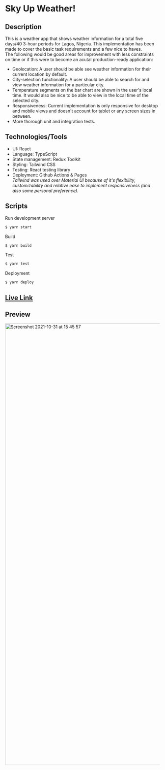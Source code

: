 # Sky Up Weather!

## Description

This is a weather app that shows weather information for a total five days/40 3-hour periods for Lagos, Nigeria. This implementation has been made to cover the basic task requirements and a few nice to haves. <br>
The following would be good areas for improvement with less constraints on time or if this were to become an acutal production-ready application:

- Geolocation: A user should be able see weather information for their current location by default.
- City-selection functionality: A user should be able to search for and view weather information for a particular city.
- Temperature segments on the bar chart are shown in the user's local time. It would also be nice to be able to view in the local time of the selected city.
- Responsiveness: Current implementation is only responsive for desktop and mobile views and doesn't account for tablet or any screen sizes in between.
- More thorough unit and integration tests.

## Technologies/Tools

- UI: React
- Language: TypeScript
- State management: Redux Toolkit
- Styling: Tailwind CSS
- Testing: React testing library
- Deployment: Github Actions & Pages
  <br>
  _Tailwind was used over Material UI because of it's flexibility, customizability and relative ease to implement responsiveness (and also some personal preference)._

## Scripts

Run development server

```bash
$ yarn start
```

Build

```bash
$ yarn build
```

Test

```bash
$ yarn test
```

Deployment

```bash
$ yarn deploy
```

## [Live Link](https://Ndipbanyan.github.io/weather-app)

## Preview

<img width="1434" alt="Screenshot 2021-10-31 at 15 45 57" src="https://user-images.githubusercontent.com/67186679/139601105-66e9ec12-3b65-447b-8cbc-bc9e0278fdd7.png">




